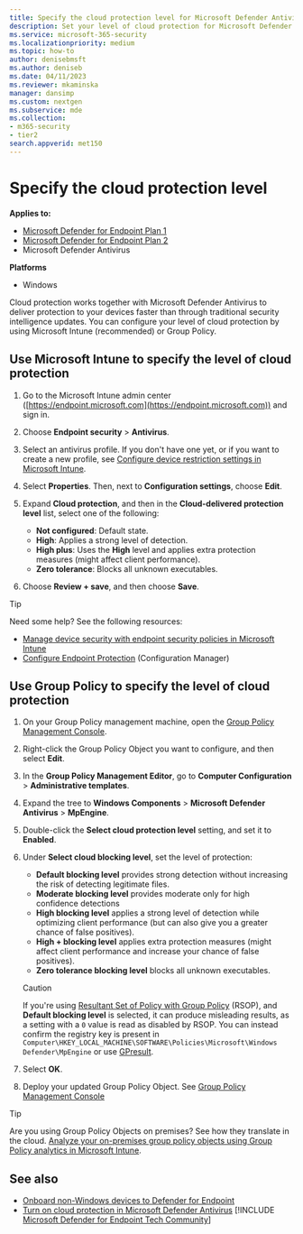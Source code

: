 ```yaml
---
title: Specify the cloud protection level for Microsoft Defender Antivirus
description: Set your level of cloud protection for Microsoft Defender Antivirus.
ms.service: microsoft-365-security
ms.localizationpriority: medium
ms.topic: how-to
author: denisebmsft
ms.author: deniseb
ms.date: 04/11/2023
ms.reviewer: mkaminska
manager: dansimp
ms.custom: nextgen
ms.subservice: mde
ms.collection: 
- m365-security
- tier2
search.appverid: met150
---
```


# Specify the cloud protection level

**Applies to:**

- [Microsoft Defender for Endpoint Plan 1](https://go.microsoft.com/fwlink/?linkid=2154037)
- [Microsoft Defender for Endpoint Plan 2](https://go.microsoft.com/fwlink/?linkid=2154037)
- Microsoft Defender Antivirus

**Platforms**
- Windows

Cloud protection works together with Microsoft Defender Antivirus to deliver protection to your devices faster than through traditional security intelligence updates. You can configure your level of cloud protection by using Microsoft Intune (recommended) or Group Policy.

## Use Microsoft Intune to specify the level of cloud protection

1. Go to the Microsoft Intune admin center ([https://endpoint.microsoft.com](https://endpoint.microsoft.com)) and sign in.

2. Choose **Endpoint security** \> **Antivirus**.

3. Select an antivirus profile. If you don't have one yet, or if you want to create a new profile, see [Configure device restriction settings in Microsoft Intune](/intune/device-restrictions-configure).

4. Select **Properties**. Then, next to **Configuration settings**, choose **Edit**.

5. Expand **Cloud protection**, and then in the **Cloud-delivered protection level** list, select one of the following:

    - **Not configured**: Default state.
    - **High**: Applies a strong level of detection.
    - **High plus**: Uses the **High** level and applies extra protection measures (might affect client performance).
    - **Zero tolerance**: Blocks all unknown executables.

6. Choose **Review + save**, and then choose **Save**.

> [!TIP]
> Need some help? See the following resources:
>
> - [Manage device security with endpoint security policies in Microsoft Intune](/mem/intune/protect/endpoint-security-policy)
> - [Configure Endpoint Protection](/mem/configmgr/protect/deploy-use/endpoint-protection-configure) (Configuration Manager)

## Use Group Policy to specify the level of cloud protection

1. On your Group Policy management machine, open the [Group Policy Management Console](/previous-versions/windows/it-pro/windows-server-2008-R2-and-2008/cc731212(v=ws.11)).

2. Right-click the Group Policy Object you want to configure, and then select **Edit**.

3. In the **Group Policy Management Editor**, go to **Computer Configuration** \> **Administrative templates**.

4. Expand the tree to **Windows Components** \> **Microsoft Defender Antivirus** \> **MpEngine**.

5. Double-click the **Select cloud protection level** setting, and set it to **Enabled**. 

6. Under **Select cloud blocking level**, set the level of protection:

    - **Default blocking level** provides strong detection without increasing the risk of detecting legitimate files.
    - **Moderate blocking level** provides moderate only for high confidence detections
    - **High blocking level** applies a strong level of detection while optimizing client performance (but can also give you a greater chance of false positives).
    - **High + blocking level** applies extra protection measures (might affect client performance and increase your chance of false positives).
    - **Zero tolerance blocking level** blocks all unknown executables.

    > [!CAUTION]
    > If you're using [Resultant Set of Policy with Group Policy](/previous-versions/windows/it-pro/windows-server-2012-R2-and-2012/dn789183(v=ws.11)) (RSOP), and **Default blocking level** is selected, it can produce misleading results, as a setting with a `0` value is read as disabled by RSOP. You can instead confirm the registry key is present in `Computer\HKEY_LOCAL_MACHINE\SOFTWARE\Policies\Microsoft\Windows Defender\MpEngine` or use [GPresult](/windows-server/administration/windows-commands/gpresult).

7. Select **OK**.

8. Deploy your updated Group Policy Object. See [Group Policy Management Console](/windows/win32/srvnodes/group-policy)

> [!TIP]
> Are you using Group Policy Objects on premises? See how they translate in the cloud. [Analyze your on-premises group policy objects using Group Policy analytics in Microsoft Intune](/mem/intune/configuration/group-policy-analytics).

## See also

- [Onboard non-Windows devices to Defender for Endpoint](configure-endpoints-non-windows.md)
- [Turn on cloud protection in Microsoft Defender Antivirus](enable-cloud-protection-microsoft-defender-antivirus.md)
[!INCLUDE [Microsoft Defender for Endpoint Tech Community](../../includes/defender-mde-techcommunity.md)]

